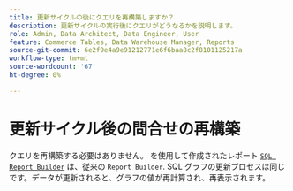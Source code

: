```yaml
---
title: 更新サイクルの後にクエリを再構築しますか？
description: 更新サイクルの実行後にクエリがどうなるかを説明します。
role: Admin, Data Architect, Data Engineer, User
feature: Commerce Tables, Data Warehouse Manager, Reports
source-git-commit: 6e2f9e4a9e91212771e6f6baa8c2f8101125217a
workflow-type: tm+mt
source-wordcount: '67'
ht-degree: 0%

---
```


# 更新サイクル後の問合せの再構築

クエリを再構築する必要はありません。 を使用して作成されたレポート [`SQL Report Builder`](../dev-reports/sql-rpt-bldr.md) は、従来の `Report Builder`. SQL グラフの更新プロセスは同じです。データが更新されると、グラフの値が再計算され、再表示されます。
